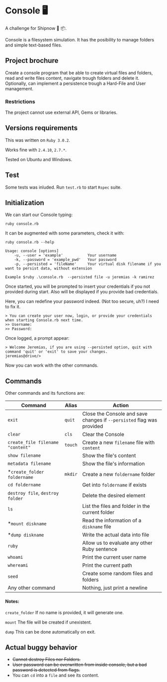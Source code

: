 # Console 🖥
A challenge for Shipnow 🚚 📦.

Console is a filesystem simulation. It has the posibility to manage folders and simple text-based files.

## Project brochure

Create a console program that be able to create virtual files and folders, read and write files content, navigate trough folders and delete it. Optionally, can implement a persistence trough a Hard-File and User management.

### Restrictions
The project cannot use external API, Gems or libraries.

## Versions requirements
This was written on `Ruby 3.0.2`.

Works fine with `2.4.10`, `2.7.*`.

Tested on Ubuntu and Windows.

## Test

Some tests was inluded. Run `test.rb` to start `Rspec` suite.

## Initialization
We can start our Console typing:

`ruby console.rb`

It can be augmented with some parameters, check it with:

`ruby console.rb --help`

```
Usage: console [options]
    -u, --user = 'example'           Your username
    -k, --password = 'example_pwd'   Your password
    -p, --persisted = 'fileName'     Your virtual disk filename if you want to persist data, without extension

Example $ruby .\console.rb  --persisted file -u jeremias -k ramirez
```
Once started, you will be prompted to insert your credentials if you not provided during start. Also will be displayed if you provide bad credentials.

Here, you can redefine your password indeed. (Not too secure, uh?) I need to fix it.
```
> You can create your user now, login, or provide your credentials when starting Console.rb next time.
>> Username:
>> Password:
```
Once logged, a prompt appear:
```
> Welcome Jeremias, if you are using --persisted option, quit with command 'quit' or 'exit' to save your changes.
jeremias@drive/>
```
Now you can work with the other commands.

## Commands
Other commands and its functions are:

| Command | Alias                               | Action |
| ------- | -----                               | ------ |
| `exit` | `quit`                               | Close the Console and save changes if `--persisted` flag was provided|
| `clear` | `cls`                               | Clear the Console |
| `create_file filename "content" ` | `touch`   | Create a new `filename` file with `content` |
| `show filename` |                             | Show the file's content |
| `metadata filename` |                         | Show the file's information |
| \*`create_folder foldername` | `mkdir`        | Create a new `foldername` folder |
| `cd foldername` |                             | Get into `foldername` if exists |
| `destroy file`, `destroy folder` |            | Delete the desired element |
| `ls` |                                        | List the files and folder in the current folder |
| \*`mount diskname` |                          | Read the information of a `diskname` file |
| \*`dump diskname` |                           | Write the actual data into file |
| `ruby` |                                      | Allow us to evaluate any other Ruby sentence |
| `whoami` |                                    | Print the current user name |
| `whereami` |                                  | Print the current path |
| `seed` |                                      | Create some random files and folders |
| Any other command |                           | Nothing, just print a newline |

 #### Notes:

`create_folder` If no name is provided, it will generate one.

`mount` The file will be created if unexistent.

`dump` This can be done automatically on exit.

## Actual buggy behavior

* ~~Cannot destroy Files nor Folders.~~
* ~~User password can be overwritten from inside console, but a bad password is detected from flags.~~
* You can `cd` into a `file` and see its content.
